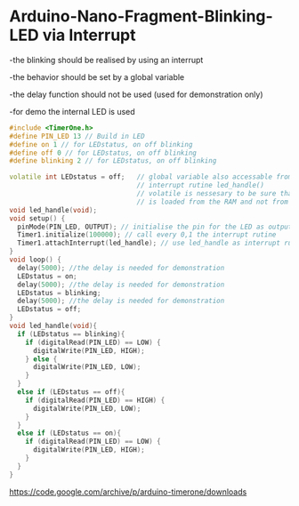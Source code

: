 # Arduino-Nano-Fragment-Blinking-LED via Interrupt
 -the blinking should be realised by using an interrupt

 -the behavior should be set by a global variable

 -the delay function should not be used (used for demonstration only)

 -for demo the internal LED is used

```cpp
#include <TimerOne.h>
#define PIN_LED 13 // Build in LED
#define on 1 // for LEDstatus, on off blinking
#define off 0 // for LEDstatus, on off blinking
#define blinking 2 // for LEDstatus, on off blinking

volatile int LEDstatus = off;   // global variable also accessable from
                                // interrupt rutine led_handle()
                                // volatile is nessesary to be sure that the variable
                                // is loaded from the RAM and not from a storage register
void led_handle(void);
void setup() {
  pinMode(PIN_LED, OUTPUT); // initialise the pin for the LED as output
  Timer1.initialize(100000); // call every 0,1 the interrupt rutine
  Timer1.attachInterrupt(led_handle); // use led_handle as interrupt rutine
}
void loop() {
  delay(5000); //the delay is needed for demonstration
  LEDstatus = on;
  delay(5000); //the delay is needed for demonstration
  LEDstatus = blinking;
  delay(5000); //the delay is needed for demonstration
  LEDstatus = off;
}
void led_handle(void){
  if (LEDstatus == blinking){
    if (digitalRead(PIN_LED) == LOW) {
      digitalWrite(PIN_LED, HIGH);
    } else {
      digitalWrite(PIN_LED, LOW);
    }
  }
  else if (LEDstatus == off){
    if (digitalRead(PIN_LED) == HIGH) {
      digitalWrite(PIN_LED, LOW);
    }
  }
  else if (LEDstatus == on){
    if (digitalRead(PIN_LED) == LOW) {
      digitalWrite(PIN_LED, HIGH);
    }
  }
}
```





https://code.google.com/archive/p/arduino-timerone/downloads


 
 





